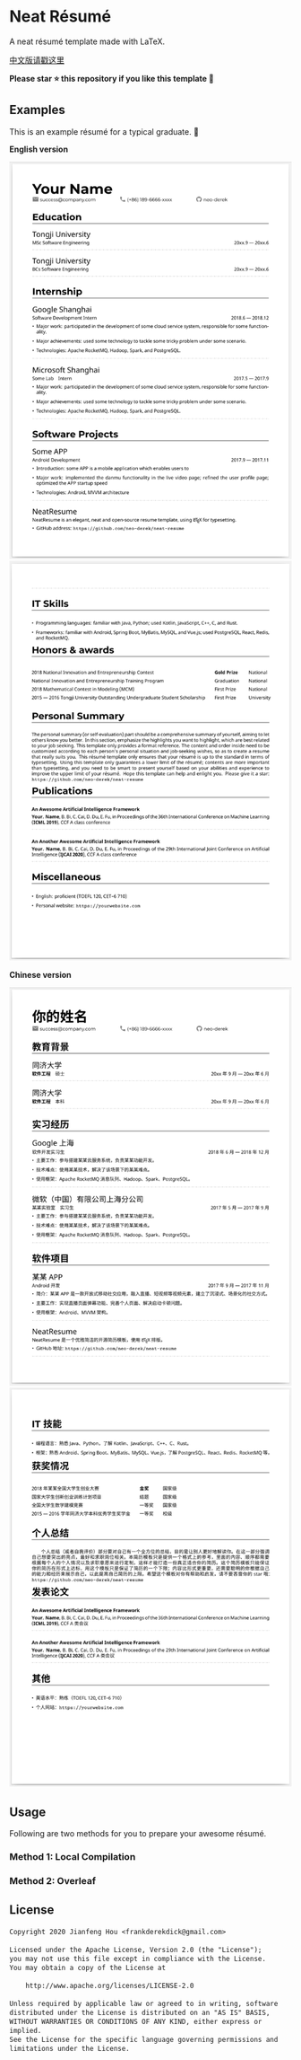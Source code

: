 # Neat Résumé

A neat résumé template made with LaTeX.

[中文版请戳这里](./README_zh.md)

**Please star :star: this repository if you like this template :heartbeat:**

## Examples

This is an example résumé for a typical graduate. :construction_worker:

**English version**

<img src="./screenshot/resume_en_1.png" width="600" alt="Example English Résumé Page 1" />

<img src="./screenshot/resume_en_2.png" width="600" alt="Example English Résumé Page 2" />

**Chinese version**

<img src="./screenshot/resume_zh_1.png" width="600" alt="Example Chinese Résumé Page 1" />

<img src="./screenshot/resume_zh_2.png" width="600" alt="Example Chinese Résumé Page 2" />

## Usage

Following are two methods for you to prepare your awesome résumé.

### Method 1: Local Compilation

### Method 2: Overleaf

## License

```
Copyright 2020 Jianfeng Hou <frankderekdick@gmail.com>

Licensed under the Apache License, Version 2.0 (the "License");
you may not use this file except in compliance with the License.
You may obtain a copy of the License at

    http://www.apache.org/licenses/LICENSE-2.0

Unless required by applicable law or agreed to in writing, software
distributed under the License is distributed on an "AS IS" BASIS,
WITHOUT WARRANTIES OR CONDITIONS OF ANY KIND, either express or implied.
See the License for the specific language governing permissions and
limitations under the License.
```
